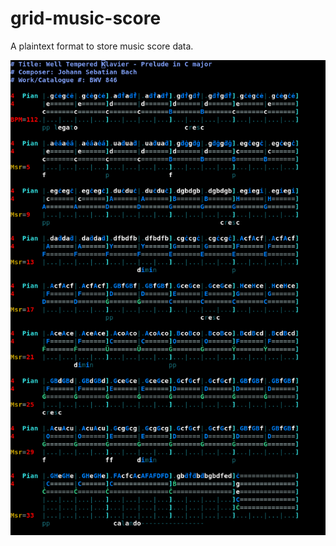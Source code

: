 # grid-music-score

A plaintext format to store music score data.

![Example Screenshot of Bach Prelude](https://raw.githubusercontent.com/NoiseFrk900/grid-music-score/main/img/gdms_prelude_C_major_screenshot.png)
